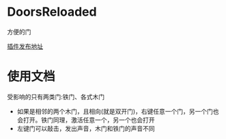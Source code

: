 # DoorsReloaded
方便的门

[插件发布地址](https://www.spigotmc.org/resources/doors-reloaded.91722/)

# 使用文档
受影响的只有两类门:铁门、各式木门
- 如果是相邻的两个木门，且相向(就是双开门)，右键任意一个门，另一个门也会打开。铁门同理，激活任意一个，另一个也会打开
- 左键门可以敲击，发出声音，木门和铁门的声音不同